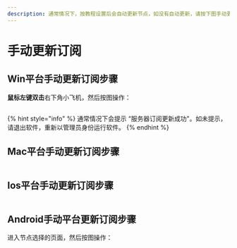 ```yaml
---
description: 通常情况下，按教程设置后会自动更新节点，如没有自动更新，请按下图手动更新。保持更新订阅可以使用最新的节点
---
```


# 手动更新订阅

## Win平台手动更新订阅步骤

**鼠标左键双击**右下角小飞机，然后按图操作：

<div align="left">

<figure><img src="https://i.imgtg.com/2022/07/20/rOXPP.png" alt=""><figcaption></figcaption></figure>

</div>

{% hint style="info" %}
通常情况下会提示 “服务器订阅更新成功"。如未提示，请退出软件，重新以管理员身份运行软件。
{% endhint %}

## Mac平台手动更新订阅步骤

<div align="left">

<figure><img src="https://i.imgtg.com/2022/07/20/raTPC.png" alt=""><figcaption></figcaption></figure>

</div>

## Ios平台手动更新订阅步骤

<div align="left">

<figure><img src="https://i.imgtg.com/2022/07/20/ramEI.png" alt=""><figcaption></figcaption></figure>

</div>

## Android手动平台更新订阅步骤

进入节点选择的页面，然后按图操作：

<div align="left">

<figure><img src="https://i.imgtg.com/2022/07/20/raxdt.png" alt=""><figcaption></figcaption></figure>

</div>
